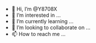 - 👋 Hi, I’m @Y8708X
- 👀 I’m interested in ...
- 🌱 I’m currently learning ...
- 💞️ I’m looking to collaborate on ...
- 📫 How to reach me ...

<!---
Y8708X/Y8708X is a ✨ special ✨ repository because its `README.md` (this file) appears on your GitHub profile.
You can click the Preview link to take a look at your changes.
--->
